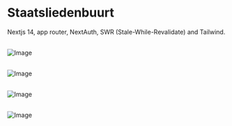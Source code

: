 <h1>Staatsliedenbuurt</h1>

Nextjs 14, app router, NextAuth, SWR (Stale-While-Revalidate) and Tailwind.</br></br>


![Image](https://github.com/user-attachments/assets/5797b53a-b007-481f-88be-a6f07bcf7936)</br></br>

![Image](https://github.com/user-attachments/assets/1fa0d40e-1e97-4a32-94b7-4917f789605f)</br></br>

![Image](https://github.com/user-attachments/assets/cc03206d-5994-483f-a4d5-8190c39f04c4)</br></br>

![Image](https://github.com/user-attachments/assets/10bbe5ad-7e47-4570-abff-5078db6794c7)</br></br>
